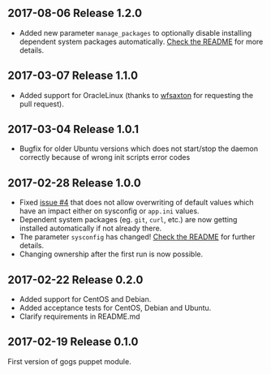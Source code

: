 ## 2017-08-06 Release 1.2.0
- Added new parameter `manage_packages` to optionally disable installing dependent system packages automatically. [Check the README](https://github.com/kschu91/puppet-gogs/blob/master/README.md#manage_packages) for more details.

## 2017-03-07 Release 1.1.0
- Added support for OracleLinux (thanks to [wfsaxton](https://github.com/wfsaxton) for requesting the pull request).

## 2017-03-04 Release 1.0.1
- Bugfix for older Ubuntu versions which does not start/stop the daemon correctly because of wrong init scripts error codes

## 2017-02-28 Release 1.0.0
- Fixed [issue #4](https://github.com/kschu91/puppet-gogs/issues/4) that does not allow overwriting of default values which have an impact either on sysconfig or `app.ini` values.
- Dependent system packages (eg. `git`, `curl`, etc.) are now getting installed automatically if not already there.
- The parameter `sysconfig` has changed! [Check the README](https://github.com/kschu91/puppet-gogs/blob/master/README.md#sysconfig) for further details.
- Changing ownership after the first run is now possible.

## 2017-02-22 Release 0.2.0
- Added support for CentOS and Debian.
- Added acceptance tests for CentOS, Debian and Ubuntu.
- Clarify requirements in README.md

## 2017-02-19 Release 0.1.0
First version of gogs puppet module.
